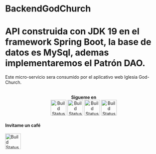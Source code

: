 # BackendGodChurch
# API construida con JDK 19 en el framework Spring Boot, la base de datos es MySql, ademas implementaremos el Patrón DAO.
Este micro-servicio sera consumido por el aplicativo web Iglesia God-Church.


<p align="center">
<br>
<label><b>Sigueme en</b></label>
<br>
<a href="https://www.facebook.com/kevingomezcantilo"><img src="https://icon-library.com/images/facebook-icon-25x25/facebook-icon-25x25-18.jpg" alt="Build Status" height=50></a>
<label><b></b></label>
<a href="https://www.instagram.com/gomez_sys"><img src="https://assets.stickpng.com/images/580b57fcd9996e24bc43c521.png" alt="Build Status" height=50></a>
<label><b></b></label>
<a href="https://www.linkedin.com/in/kevin-gc-1aba6a165"><img src="https://1000logos.net/wp-content/uploads/2017/03/Linkedin-Logo.png" alt="Build Status" height=50></a>
<label><b></b></label>
<a href="https://api.whatsapp.com/send?phone=573113940272"><img src="https://pngimg.com/uploads/whatsapp/whatsapp_PNG95147.png" alt="Build Status" height=50></a>
<h4>Invitame un café</h4>
<a href="https://paypal.me/kevin481447?locale.x=es_XC"><img src="https://assets.stickpng.com/images/580b57fcd9996e24bc43c530.png" alt="Build Status" height=50></a>
</p>
